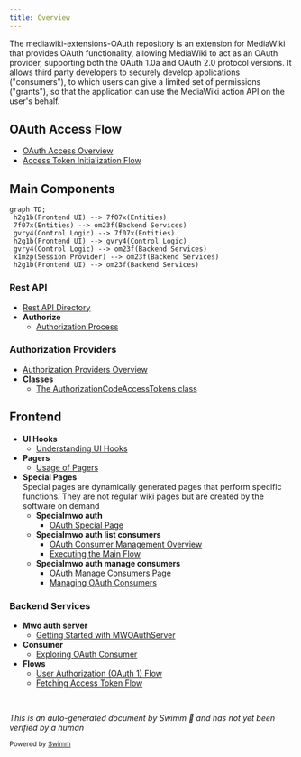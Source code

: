 ```yaml
---
title: Overview
---
```

The mediawiki-extensions-OAuth repository is an extension for MediaWiki that provides OAuth functionality, allowing MediaWiki to act as an OAuth provider, supporting both the OAuth 1.0a and OAuth 2.0 protocol versions. It allows third party developers to securely develop applications ("consumers"), to which users can give a limited set of permissions ("grants"), so that the application can use the MediaWiki action API on the user's behalf.

## OAuth Access Flow

- <SwmLink doc-title="OAuth Access Overview">[OAuth Access Overview](/.swm/oauth-access-overview.e7methbw.sw.md)</SwmLink>
- <SwmLink doc-title="Access Token Initialization Flow">[Access Token Initialization Flow](/.swm/access-token-initialization-flow.z9j73h48.sw.md)</SwmLink>

## Main Components

```mermaid
graph TD;
 h2g1b(Frontend UI) --> 7f07x(Entities)
 7f07x(Entities) --> om23f(Backend Services)
 gvry4(Control Logic) --> 7f07x(Entities)
 h2g1b(Frontend UI) --> gvry4(Control Logic)
 gvry4(Control Logic) --> om23f(Backend Services)
 x1mzp(Session Provider) --> om23f(Backend Services)
 h2g1b(Frontend UI) --> om23f(Backend Services)
```

### Rest API

- <SwmLink doc-title="Rest API Directory">[Rest API Directory](/.swm/rest-api-directory.nqwsx032.sw.md)</SwmLink>
- **Authorize**
  - <SwmLink doc-title="Authorization Process">[Authorization Process](/.swm/authorization-process.9o3bg6kk.sw.md)</SwmLink>

### Authorization Providers

- <SwmLink doc-title="Authorization Providers Overview">[Authorization Providers Overview](/.swm/authorization-providers-overview.tkjryjs1.sw.md)</SwmLink>
- **Classes**
  - <SwmLink doc-title="The AuthorizationCodeAccessTokens class">[The AuthorizationCodeAccessTokens class](/.swm/the-authorizationcodeaccesstokens-class.qv46n.sw.md)</SwmLink>

## Frontend

- **UI Hooks**
  - <SwmLink doc-title="Understanding UI Hooks">[Understanding UI Hooks](/.swm/understanding-ui-hooks.6l02vm1n.sw.md)</SwmLink>
- **Pagers**
  - <SwmLink doc-title="Usage of Pagers">[Usage of Pagers](/.swm/usage-of-pagers.9ae2nabu.sw.md)</SwmLink>
- **Special Pages**\
  Special pages are dynamically generated pages that perform specific functions. They are not regular wiki pages but are created by the software on demand
  - **Specialmwo auth**
    - <SwmLink doc-title="OAuth Special Page">[OAuth Special Page](/.swm/oauth-special-page.vil85yuk.sw.md)</SwmLink>
  - **Specialmwo auth list consumers**
    - <SwmLink doc-title="OAuth Consumer Management Overview">[OAuth Consumer Management Overview](/.swm/oauth-consumer-management-overview.dz3c4qi6.sw.md)</SwmLink>
    - <SwmLink doc-title="Executing the Main Flow">[Executing the Main Flow](/.swm/executing-the-main-flow.8teffz74.sw.md)</SwmLink>
  - **Specialmwo auth manage consumers**
    - <SwmLink doc-title="OAuth Manage Consumers Page">[OAuth Manage Consumers Page](/.swm/oauth-manage-consumers-page.7h2sg899.sw.md)</SwmLink>
    - <SwmLink doc-title="Managing OAuth Consumers">[Managing OAuth Consumers](/.swm/managing-oauth-consumers.z1h3ci5e.sw.md)</SwmLink>

### Backend Services

- **Mwo auth server**
  - <SwmLink doc-title="Getting Started with MWOAuthServer">[Getting Started with MWOAuthServer](/.swm/getting-started-with-mwoauthserver.eqe9tljl.sw.md)</SwmLink>
- **Consumer**
  - <SwmLink doc-title="Exploring OAuth Consumer">[Exploring OAuth Consumer](/.swm/exploring-oauth-consumer.q6znccic.sw.md)</SwmLink>
- **Flows**
  - <SwmLink doc-title="User Authorization (OAuth 1) Flow">[User Authorization (OAuth 1) Flow](/.swm/user-authorization-oauth-1-flow.y0vmfsb7.sw.md)</SwmLink>
  - <SwmLink doc-title="Fetching Access Token Flow">[Fetching Access Token Flow](/.swm/fetching-access-token-flow.8r4p0vp3.sw.md)</SwmLink>

&nbsp;

*This is an auto-generated document by Swimm 🌊 and has not yet been verified by a human*

<SwmMeta version="3.0.0" repo-id="Z2l0aHViJTNBJTNBbWVkaWF3aWtpLWV4dGVuc2lvbnMtT0F1dGglM0ElM0FTd2ltbS1EZW1v" repo-name="mediawiki-extensions-OAuth"><sup>Powered by [Swimm](https://app.swimm.io/)</sup></SwmMeta>
